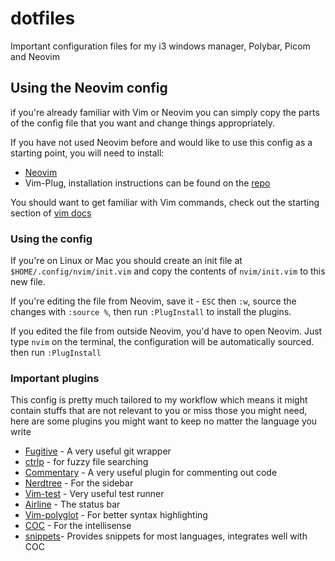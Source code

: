 # dotfiles
Important configuration files for my i3 windows manager, Polybar, Picom and Neovim

## Using the Neovim config
if you're already familiar with Vim or Neovim you can simply copy the parts of the config file that you want and change things appropriately.

If you have not used Neovim before and would like to use this config as a starting point, you will need to install:
- [Neovim](https://neovim.io/)
- Vim-Plug, installation instructions can be found on the [repo](https://github.com/junegunn/vim-plug)

You should want to get familiar with Vim commands, check out the starting section of [vim docs](http://vimdoc.sourceforge.net/htmldoc/usr_02.html)

### Using the config
If you're on Linux or Mac you should create an init file at ```$HOME/.config/nvim/init.vim``` and copy the contents of ```nvim/init.vim``` to this new file. 

If you're editing the file from Neovim, save it - ```ESC``` then ```:w```, source the changes with ```:source %```, then run ```:PlugInstall``` to install the plugins.

If you edited the file from outside Neovim, you'd have to open Neovim. Just type ```nvim``` on the terminal, the configuration will be automatically sourced. then run ```:PlugInstall```

### Important plugins
This config is pretty much tailored to my workflow which means it might contain stuffs that are not relevant to you or miss those you might need, here are some plugins you might want to keep no matter the language you write
- [Fugitive](https://github.com/tpope/vim-fugitive) - A very useful git wrapper
- [ctrlp](https://github.com/kien/ctrlp.vim) - for fuzzy file searching
- [Commentary](https://github.com/tpope/vim-commentary) - A very useful plugin for commenting out code
- [Nerdtree](https://github.com/preservim/nerdtree) - For the sidebar
- [Vim-test](https://github.com/vim-test/vim-test) - Very useful test runner
- [Airline](https://github.com/vim-airline/vim-airline) - The status bar
- [Vim-polyglot](https://github.com/sheerun/vim-polyglot) - For better syntax highlighting
- [COC](https://github.com/neoclide/coc.nvim) - For the intellisense
- [snippets](https://github.com/honza/vim-snippets)- Provides snippets for most languages, integrates well with COC
